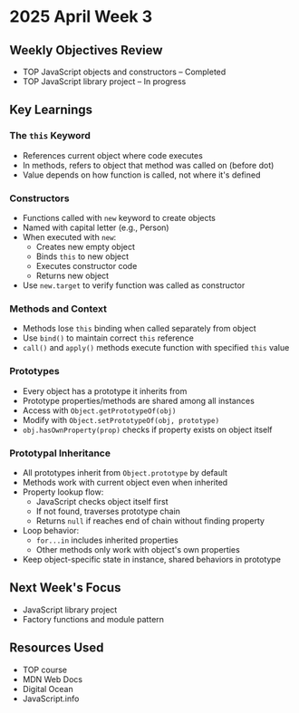 # 2025 April Week 3

## Weekly Objectives Review
- TOP JavaScript objects and constructors – Completed
- TOP JavaScript library project – In progress

## Key Learnings
### The `this` Keyword
- References current object where code executes
- In methods, refers to object that method was called on (before dot)
- Value depends on how function is called, not where it's defined

### Constructors
- Functions called with `new` keyword to create objects
- Named with capital letter (e.g., Person)
- When executed with `new`:
  - Creates new empty object
  - Binds `this` to new object
  - Executes constructor code
  - Returns new object
- Use `new.target` to verify function was called as constructor

### Methods and Context
- Methods lose `this` binding when called separately from object
- Use `bind()` to maintain correct `this` reference
- `call()` and `apply()` methods execute function with specified `this` value

### Prototypes
- Every object has a prototype it inherits from
- Prototype properties/methods are shared among all instances
- Access with `Object.getPrototypeOf(obj)`
- Modify with `Object.setPrototypeOf(obj, prototype)`
- `obj.hasOwnProperty(prop)` checks if property exists on object itself

### Prototypal Inheritance
- All prototypes inherit from `Object.prototype` by default
- Methods work with current object even when inherited
- Property lookup flow:
  - JavaScript checks object itself first
  - If not found, traverses prototype chain
  - Returns `null` if reaches end of chain without finding property
- Loop behavior:
  - `for...in` includes inherited properties
  - Other methods only work with object's own properties
- Keep object-specific state in instance, shared behaviors in prototype

## Next Week's Focus
- JavaScript library project
- Factory functions and module pattern

## Resources Used
- TOP course
- MDN Web Docs
- Digital Ocean
- JavaScript.info